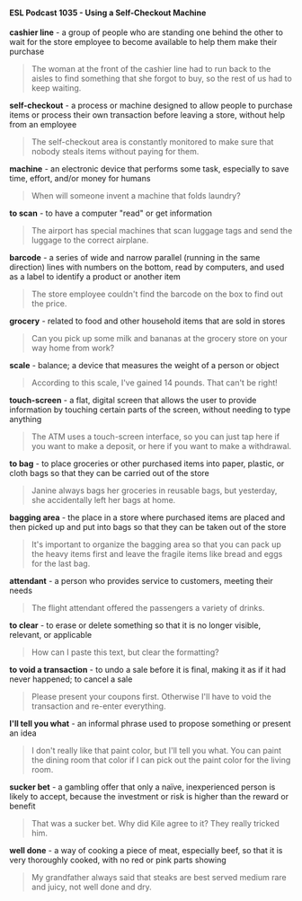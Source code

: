 #### ESL Podcast 1035 - Using a Self-Checkout Machine

**cashier line** - a group of people who are standing one behind the other to wait
for the store employee to become available to help them make their purchase

> The woman at the front of the cashier line had to run back to the aisles to find
something that she forgot to buy, so the rest of us had to keep waiting.

**self-checkout** - a process or machine designed to allow people to purchase
items or process their own transaction before leaving a store, without help from
an employee

> The self-checkout area is constantly monitored to make sure that nobody steals
items without paying for them.

**machine** - an electronic device that performs some task, especially to save time,
effort, and/or money for humans

> When will someone invent a machine that folds laundry?

**to scan** - to have a computer "read" or get information

> The airport has special machines that scan luggage tags and send the luggage
to the correct airplane.

**barcode** - a series of wide and narrow parallel (running in the same direction)
lines with numbers on the bottom, read by computers, and used as a label to
identify a product or another item

> The store employee couldn't find the barcode on the box to find out the price.

**grocery** - related to food and other household items that are sold in stores

> Can you pick up some milk and bananas at the grocery store on your way
home from work?

**scale** - balance; a device that measures the weight of a person or object

> According to this scale, I've gained 14 pounds. That can't be right!

**touch-screen** - a flat, digital screen that allows the user to provide information
by touching certain parts of the screen, without needing to type anything

> The ATM uses a touch-screen interface, so you can just tap here if you want to
make a deposit, or here if you want to make a withdrawal.

**to bag** - to place groceries or other purchased items into paper, plastic, or cloth
bags so that they can be carried out of the store

> Janine always bags her groceries in reusable bags, but yesterday, she
accidentally left her bags at home.

**bagging area** - the place in a store where purchased items are placed and then
picked up and put into bags so that they can be taken out of the store

> It's important to organize the bagging area so that you can pack up the heavy
items first and leave the fragile items like bread and eggs for the last bag.

**attendant** - a person who provides service to customers, meeting their needs

> The flight attendant offered the passengers a variety of drinks.

**to clear** - to erase or delete something so that it is no longer visible, relevant, or
applicable

> How can I paste this text, but clear the formatting?

**to void a transaction** - to undo a sale before it is final, making it as if it had
never happened; to cancel a sale

> Please present your coupons first. Otherwise I'll have to void the transaction
and re-enter everything.

**I'll tell you what** - an informal phrase used to propose something or present an
idea

> I don't really like that paint color, but I'll tell you what. You can paint the dining
room that color if I can pick out the paint color for the living room.

**sucker bet** - a gambling offer that only a naïve, inexperienced person is likely to
accept, because the investment or risk is higher than the reward or benefit

> That was a sucker bet. Why did Kile agree to it? They really tricked him.

**well done** - a way of cooking a piece of meat, especially beef, so that it is very
thoroughly cooked, with no red or pink parts showing

> My grandfather always said that steaks are best served medium rare and juicy,
not well done and dry.


